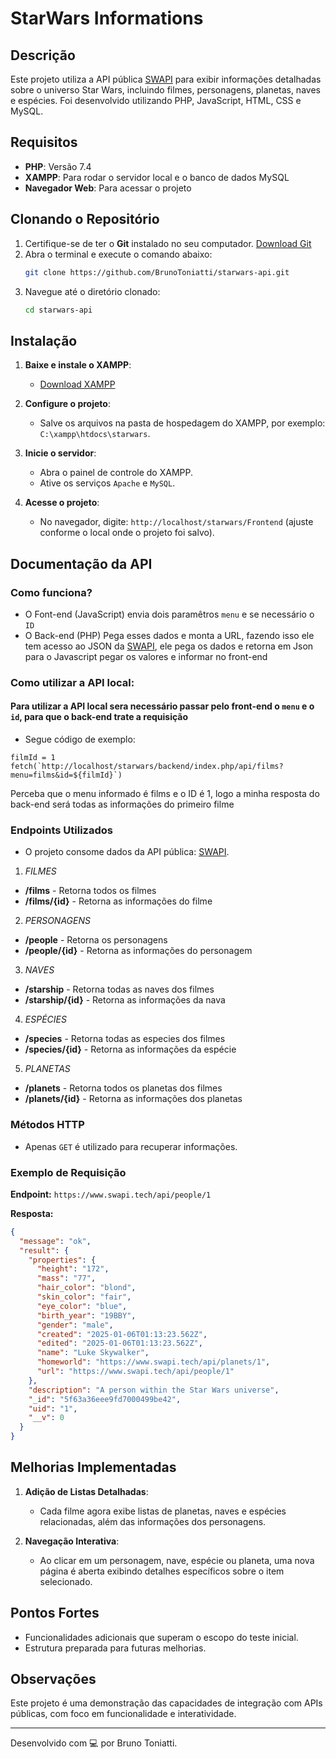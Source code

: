 # StarWars Informations

## Descrição
Este projeto utiliza a API pública [SWAPI](https://www.swapi.tech/api/) para exibir informações detalhadas sobre o universo Star Wars, incluindo filmes, personagens, planetas, naves e espécies. Foi desenvolvido utilizando PHP, JavaScript, HTML, CSS e MySQL.

## Requisitos
- **PHP**: Versão 7.4
- **XAMPP**: Para rodar o servidor local e o banco de dados MySQL
- **Navegador Web**: Para acessar o projeto

## Clonando o Repositório
1. Certifique-se de ter o **Git** instalado no seu computador. [Download Git](https://git-scm.com/)
2. Abra o terminal e execute o comando abaixo:
   ```bash
   git clone https://github.com/BrunoToniatti/starwars-api.git
   ```
3. Navegue até o diretório clonado:
   ```bash
   cd starwars-api
   ```

## Instalação
1. **Baixe e instale o XAMPP**:
   - [Download XAMPP](https://www.apachefriends.org/index.html)
  
2. **Configure o projeto**:
   - Salve os arquivos na pasta de hospedagem do XAMPP, por exemplo: `C:\xampp\htdocs\starwars`.

3. **Inicie o servidor**:
   - Abra o painel de controle do XAMPP.
   - Ative os serviços `Apache` e `MySQL`.

4. **Acesse o projeto**:
   - No navegador, digite: `http://localhost/starwars/Frontend` (ajuste conforme o local onde o projeto foi salvo).

## Documentação da API
### Como funciona?
- O Font-end (JavaScript) envia dois paramêtros `menu` e se necessário o `ID`
- O Back-end (PHP) Pega esses dados e monta a URL, fazendo isso ele tem acesso ao JSON da [SWAPI](https://www.swapi.tech/api/), ele pega os dados e retorna em Json para o Javascript pegar os valores e informar no front-end

### Como utilizar a API local:
#### Para utilizar a API local sera necessário passar pelo front-end o `menu` e o `id`, para que o back-end trate a requisição
- Segue código de exemplo:
```
filmId = 1
fetch(`http://localhost/starwars/backend/index.php/api/films?menu=films&id=${filmId}`)

```
Perceba que o menu informado é films e o ID é 1, logo a minha resposta do back-end será todas as informações do primeiro filme

### Endpoints Utilizados
- O projeto consome dados da API pública: [SWAPI](https://www.swapi.tech/api/).

1. *FILMES* 

- **/films** - Retorna todos os filmes
- **/films/{id}** - Retorna as informações do filme

2. *PERSONAGENS*

- **/people** - Retorna os personagens
- **/people/{id}** - Retorna as informações do personagem

3. *NAVES*

- **/starship** - Retorna todas as naves dos filmes
- **/starship/{id}** - Retorna as informações da nava

4. *ESPÉCIES*

- **/species** - Retorna todas as especies dos filmes
- **/species/{id}** - Retorna as informações da espécie

5. *PLANETAS* 

- **/planets** - Retorna todos os planetas dos filmes
- **/planets/{id}** - Retorna as informações dos planetas 


### Métodos HTTP
- Apenas `GET` é utilizado para recuperar informações.

### Exemplo de Requisição
**Endpoint:** `https://www.swapi.tech/api/people/1`

**Resposta:**
```json
{
  "message": "ok",
  "result": {
    "properties": {
      "height": "172",
      "mass": "77",
      "hair_color": "blond",
      "skin_color": "fair",
      "eye_color": "blue",
      "birth_year": "19BBY",
      "gender": "male",
      "created": "2025-01-06T01:13:23.562Z",
      "edited": "2025-01-06T01:13:23.562Z",
      "name": "Luke Skywalker",
      "homeworld": "https://www.swapi.tech/api/planets/1",
      "url": "https://www.swapi.tech/api/people/1"
    },
    "description": "A person within the Star Wars universe",
    "_id": "5f63a36eee9fd7000499be42",
    "uid": "1",
    "__v": 0
  }
}
```

## Melhorias Implementadas
1. **Adição de Listas Detalhadas**:
   - Cada filme agora exibe listas de planetas, naves e espécies relacionadas, além das informações dos personagens.

2. **Navegação Interativa**:
   - Ao clicar em um personagem, nave, espécie ou planeta, uma nova página é aberta exibindo detalhes específicos sobre o item selecionado.

## Pontos Fortes
- Funcionalidades adicionais que superam o escopo do teste inicial.
- Estrutura preparada para futuras melhorias.

## Observações
Este projeto é uma demonstração das capacidades de integração com APIs públicas, com foco em funcionalidade e interatividade.

---

Desenvolvido com 💻 por Bruno Toniatti.
